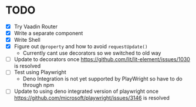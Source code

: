 # TODO

- [x] Try Vaadin Router
- [x] Write a separate component
- [x] Write Shell
- [x] Figure out `@property` and how to avoid `requestUpdate()`
  - Currently cant use decorators so we switched to old way
- [ ] Update to decorators once https://github.com/lit/lit-element/issues/1030 is resolved
- [ ] Test using Playwright
  - Deno Integration is not yet supported by PlayWright so have to do through npm
- [ ] Update to using deno integrated version of playwright once https://github.com/microsoft/playwright/issues/3146 is resolved